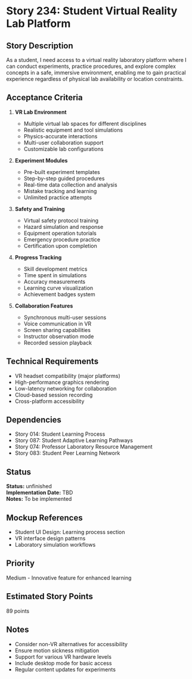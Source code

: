 # Story 234: Student Virtual Reality Lab Platform

## Story Description
As a student, I need access to a virtual reality laboratory platform where I can conduct experiments, practice procedures, and explore complex concepts in a safe, immersive environment, enabling me to gain practical experience regardless of physical lab availability or location constraints.

## Acceptance Criteria
1. **VR Lab Environment**
   - Multiple virtual lab spaces for different disciplines
   - Realistic equipment and tool simulations
   - Physics-accurate interactions
   - Multi-user collaboration support
   - Customizable lab configurations

2. **Experiment Modules**
   - Pre-built experiment templates
   - Step-by-step guided procedures
   - Real-time data collection and analysis
   - Mistake tracking and learning
   - Unlimited practice attempts

3. **Safety and Training**
   - Virtual safety protocol training
   - Hazard simulation and response
   - Equipment operation tutorials
   - Emergency procedure practice
   - Certification upon completion

4. **Progress Tracking**
   - Skill development metrics
   - Time spent in simulations
   - Accuracy measurements
   - Learning curve visualization
   - Achievement badges system

5. **Collaboration Features**
   - Synchronous multi-user sessions
   - Voice communication in VR
   - Screen sharing capabilities
   - Instructor observation mode
   - Recorded session playback

## Technical Requirements
- VR headset compatibility (major platforms)
- High-performance graphics rendering
- Low-latency networking for collaboration
- Cloud-based session recording
- Cross-platform accessibility

## Dependencies
- Story 014: Student Learning Process
- Story 087: Student Adaptive Learning Pathways
- Story 074: Professor Laboratory Resource Management
- Story 083: Student Peer Learning Network


## Status
**Status:** unfinished  
**Implementation Date:** TBD  
**Notes:** To be implemented
## Mockup References
- Student UI Design: Learning process section
- VR interface design patterns
- Laboratory simulation workflows

## Priority
Medium - Innovative feature for enhanced learning

## Estimated Story Points
89 points

## Notes
- Consider non-VR alternatives for accessibility
- Ensure motion sickness mitigation
- Support for various VR hardware levels
- Include desktop mode for basic access
- Regular content updates for experiments